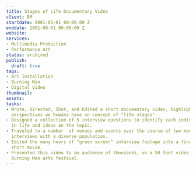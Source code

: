 ```yaml
---
title: Stages of Life Documentary Video
client: BM
startdate: 2001-05-01 00:00:00 Z
enddate: 2001-08-01 00:00:00 Z
website: 
services:
- Multimedia Production
- Performance Art
status: archived
publish:
  draft: true
tags:
- Art Installation
- Burning Man
- Digital Video
thumbnail: 
assets: 
tasks:
- Wrote, Directed, Shot, and Edited a short documentary video, highlighting the different
  perspectives we humans have on concept of "life stages".
- Designed a collection of 5 interview questions to identify each individual's experience
  in life and ideas on the topic.
- Traveled to a number  of venues and events over the course of two months to conduct
  interviews with a diverse population.
- Edited the many hours of "green screen" interview footage into a final 5 minute
  short movie.
- Presented this video to an audience of thousands, on a 50 foot video screen at the
  Burning Man arts festival.
---
```


